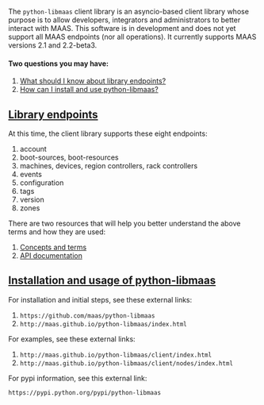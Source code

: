 The `python-libmaas` client library is an asyncio-based client library whose purpose is to allow developers, integrators and administrators to better interact with MAAS.  This software is in development and does not yet support all MAAS endpoints (nor all operations). It currently supports MAAS versions 2.1 and 2.2-beta3.

#### Two questions you may have:

1. [What should I know about library endpoints?](#heading--library-endpoints)
2. [How can I install and use  python-libmaas?](#heading--installation-and-usage-of-python-libmaas)

<a href="#heading--library-endpoints"><h2 id="heading--library-endpoints">Library endpoints</h2></a>

At this time, the client library supports these eight endpoints:

1.   account
2.   boot-sources, boot-resources
3.   machines, devices, region controllers, rack controllers
4.   events
5.   configuration
6.   tags
7.   version
8.   zones

There are two resources that will help you better understand the above terms and how they are used:

1.   [Concepts and terms](/t/concepts-and-terms/785)
2.   [API documentation](https://maas.io/docs/api)

<a href="#heading--installation-and-usage-of-python-libmaas"><h2 id="heading--installation-and-usage-of-python-libmaas">Installation and usage of python-libmaas</h2></a>

For installation and initial steps, see these external links:

1.   `https://github.com/maas/python-libmaas`
2.   `http://maas.github.io/python-libmaas/index.html`

For examples, see these external links:

1.   `http://maas.github.io/python-libmaas/client/index.html`
2.   `http://maas.github.io/python-libmaas/client/nodes/index.html`

For pypi information, see this external link:

`https://pypi.python.org/pypi/python-libmaas`
